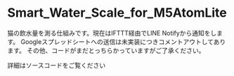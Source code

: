 # Smart_Water_Scale_for_M5AtomLite

猫の飲水量を測る仕組みです。現在はIFTTT経由でLINE Notifyから通知をします。
Googleスプレッドシートへの送信は未実装につきコメントアウトしてあります。
その他、コードがまだとっちらかっていますがご了承ください。

詳細はソースコードをご覧ください
